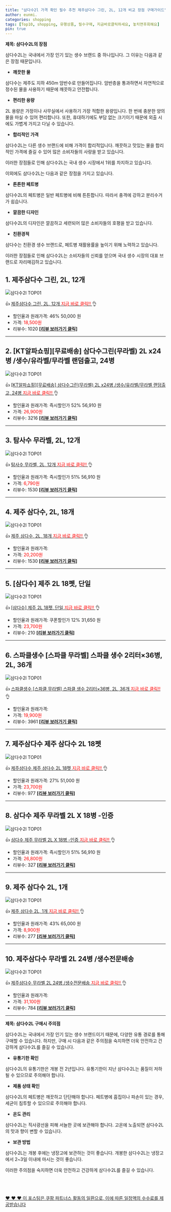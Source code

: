 ```yaml
---
title: "삼다수2l 가격 확인 필수 추천 제주삼다수 그린, 2L, 12개 비교 장점 구매가이드"
author: eunmi.
categories: shopping
tags: [Top10, shopping, 유행상품, 필수구매, 지금바로클릭하세요, 놓치면후회해요]
pin: true
---
```

**제목: 삼다수2L의 장점**

삼다수2L는 국내에서 가장 인기 있는 생수 브랜드 중 하나입니다. 그 이유는 다음과 같은 장점 때문입니다.

* **깨끗한 물**

삼다수는 제주도 지하 450m 암반수로 만들어집니다. 암반층을 통과하면서 자연적으로 정수된 물을 사용하기 때문에 깨끗하고 안전합니다.

* **편리한 용량**

2L 용량은 가정이나 사무실에서 사용하기 가장 적합한 용량입니다. 한 번에 충분한 양의 물을 마실 수 있어 편리합니다. 또한, 휴대하기에도 부담 없는 크기이기 때문에 외출 시에도 가볍게 가지고 다닐 수 있습니다.

* **합리적인 가격**

삼다수2L는 다른 생수 브랜드에 비해 가격이 합리적입니다. 깨끗하고 맛있는 물을 합리적인 가격에 즐길 수 있어 많은 소비자들의 사랑을 받고 있습니다.

이러한 장점들로 인해 삼다수2L는 국내 생수 시장에서 1위를 차지하고 있습니다.

이외에도 삼다수2L는 다음과 같은 장점을 가지고 있습니다.

* **튼튼한 페트병**

삼다수2L의 페트병은 일반 페트병에 비해 튼튼합니다. 따라서 충격에 강하고 분리수거가 쉽습니다.

* **깔끔한 디자인**

삼다수2L의 디자인은 깔끔하고 세련되어 많은 소비자들의 호평을 받고 있습니다.

* **친환경적**

삼다수는 친환경 생수 브랜드로, 페트병 재활용률을 높이기 위해 노력하고 있습니다.

이러한 장점들로 인해 삼다수2L는 소비자들의 신뢰를 얻으며 국내 생수 시장의 대표 브랜드로 자리매김하고 있습니다.

   

## 1. 제주삼다수 그린, 2L, 12개

![삼다수2l TOP01](https://thumbnail10.coupangcdn.com/thumbnails/remote/230x230ex/image/vendor_inventory/c06b/f46eecbbfba47265e42f609aeecb11d1c8d3f914f7125566d7e7ed366198.jpg)


👍 [제주삼다수 그린, 2L, 12개 <font color=red> 지금 바로 클릭!! </font> ](https://link.coupang.com/re/AFFSDP?lptag=AF3617701&subid=GithubCoopas&pageKey=7666070794&traceid=V0-153&itemId=16569434481&vendorItemId=87186373331) 👌 


- 할인율과 원래가격: 46%  50,000   원
- 가격: <span style='color:red'>18,500원</span>
- 리뷰수: 1020  [**[리뷰 보러가기 클릭]**](https://link.coupang.com/re/AFFSDP?lptag=AF3617701&subid=GithubCoopas&pageKey=7666070794&traceid=V0-153&itemId=16569434481&vendorItemId=87186373331)

---


   

## 2. [KT알파쇼핑][무료배송] 삼다수그린(무라벨) 2L x24병 /생수/유라벨/무라벨 랜덤출고, 24병

![삼다수2l TOP01](https://thumbnail6.coupangcdn.com/thumbnails/remote/230x230ex/image/vendor_inventory/75e9/725518442cc82abeab1a83274eb799d3ec054ffbcf98933fd1c216106ecc.jpg)


👍 [[KT알파쇼핑][무료배송] 삼다수그린(무라벨) 2L x24병 /생수/유라벨/무라벨 랜덤출고, 24병 <font color=red> 지금 바로 클릭!! </font> ](https://link.coupang.com/re/AFFSDP?lptag=AF3617701&subid=GithubCoopas&pageKey=7313172993&traceid=V0-153&itemId=18739790726&vendorItemId=87047085131) 👌 


- 할인율과 원래가격: 즉시할인가 52%  56,910   원
- 가격: <span style='color:red'>26,900원</span>
- 리뷰수: 3216  [**[리뷰 보러가기 클릭]**](https://link.coupang.com/re/AFFSDP?lptag=AF3617701&subid=GithubCoopas&pageKey=7313172993&traceid=V0-153&itemId=18739790726&vendorItemId=87047085131)

---


   

## 3. 탐사수 무라벨, 2L, 12개

![삼다수2l TOP01](https://thumbnail8.coupangcdn.com/thumbnails/remote/230x230ex/image/retail/images/9202382952942280-70046ce8-e531-4184-a2dd-2fb93116dd57.jpg)


👍 [탐사수 무라벨, 2L, 12개 <font color=red> 지금 바로 클릭!! </font> ](https://link.coupang.com/re/AFFSDP?lptag=AF3617701&subid=GithubCoopas&pageKey=5625704601&traceid=V0-153&itemId=9133866800&vendorItemId=79544780507) 👌 


- 할인율과 원래가격: 즉시할인가 51%  56,910   원
- 가격: <span style='color:red'>6,790원</span>
- 리뷰수: 1530  [**[리뷰 보러가기 클릭]**](https://link.coupang.com/re/AFFSDP?lptag=AF3617701&subid=GithubCoopas&pageKey=5625704601&traceid=V0-153&itemId=9133866800&vendorItemId=79544780507)

---


   

## 4. 제주 삼다수, 2L, 18개

![삼다수2l TOP01](https://thumbnail8.coupangcdn.com/thumbnails/remote/230x230ex/image/vendor_inventory/3cef/fb6b3d5c2ee461b798dff3bdb9557d60dc8df7e374432a6ffc502877ab48.jpg)


👍 [제주 삼다수, 2L, 18개 <font color=red> 지금 바로 클릭!! </font> ](https://link.coupang.com/re/AFFSDP?lptag=AF3617701&subid=GithubCoopas&pageKey=7488296267&traceid=V0-153&itemId=20129880911&vendorItemId=87047085214) 👌 


- 할인율과 원래가격: 
- 가격: <span style='color:red'>20,200원</span>
- 리뷰수: 1530  [**[리뷰 보러가기 클릭]**](https://link.coupang.com/re/AFFSDP?lptag=AF3617701&subid=GithubCoopas&pageKey=7488296267&traceid=V0-153&itemId=20129880911&vendorItemId=87047085214)

---


   

## 5. [삼다수] 제주 2L 18펫, 단일

![삼다수2l TOP01](https://thumbnail7.coupangcdn.com/thumbnails/remote/230x230ex/image/vendor_inventory/5705/6bcf01d857dfadeb358f16ebbf349434754dbd5a8311b4f997cd3e76b51b.jpg)


👍 [[삼다수] 제주 2L 18펫, 단일 <font color=red> 지금 바로 클릭!! </font> ](https://link.coupang.com/re/AFFSDP?lptag=AF3617701&subid=GithubCoopas&pageKey=7047102734&traceid=V0-153&itemId=17442358935&vendorItemId=84611020662) 👌 


- 할인율과 원래가격: 쿠폰할인가 12%  31,650   원
- 가격: <span style='color:red'>23,700원</span>
- 리뷰수: 210  [**[리뷰 보러가기 클릭]**](https://link.coupang.com/re/AFFSDP?lptag=AF3617701&subid=GithubCoopas&pageKey=7047102734&traceid=V0-153&itemId=17442358935&vendorItemId=84611020662)

---


   

## 6. 스파클생수 [스파클 무라벨] 스파클 생수 2리터×36병, 2L, 36개

![삼다수2l TOP01](https://thumbnail8.coupangcdn.com/thumbnails/remote/230x230ex/image/vendor_inventory/33f8/e31511c32c264059954e594a095b336939ae2199c6ab3e92bb72742c5fad.jpg)


👍 [스파클생수 [스파클 무라벨] 스파클 생수 2리터×36병, 2L, 36개 <font color=red> 지금 바로 클릭!! </font> ](https://link.coupang.com/re/AFFSDP?lptag=AF3617701&subid=GithubCoopas&pageKey=6830320694&traceid=V0-153&itemId=18354584884&vendorItemId=83406358856) 👌 


- 할인율과 원래가격: 
- 가격: <span style='color:red'>19,900원</span>
- 리뷰수: 3961  [**[리뷰 보러가기 클릭]**](https://link.coupang.com/re/AFFSDP?lptag=AF3617701&subid=GithubCoopas&pageKey=6830320694&traceid=V0-153&itemId=18354584884&vendorItemId=83406358856)

---


   

## 7. 제주삼다수 제주 삼다수 2L 18펫

![삼다수2l TOP01](https://thumbnail7.coupangcdn.com/thumbnails/remote/230x230ex/image/vendor_inventory/2c01/477ffb5a9b2b8573bc12932034c9c2e72174f02c3bd96f792fec9f33ac07.jpg)


👍 [제주삼다수 제주 삼다수 2L 18펫 <font color=red> 지금 바로 클릭!! </font> ](https://link.coupang.com/re/AFFSDP?lptag=AF3617701&subid=GithubCoopas&pageKey=7025172692&traceid=V0-153&itemId=17317650280&vendorItemId=84488408261) 👌 


- 할인율과 원래가격: 27%  51,000   원
- 가격: <span style='color:red'>23,700원</span>
- 리뷰수: 977  [**[리뷰 보러가기 클릭]**](https://link.coupang.com/re/AFFSDP?lptag=AF3617701&subid=GithubCoopas&pageKey=7025172692&traceid=V0-153&itemId=17317650280&vendorItemId=84488408261)

---


   

## 8. 삼다수 제주 무라벨 2L X 18병 -인증

![삼다수2l TOP01](https://thumbnail10.coupangcdn.com/thumbnails/remote/230x230ex/image/vendor_inventory/f551/4192d86669e970e5c0564038eb26673e306a7ad83472af890f3a03fb30dc.jpg)


👍 [삼다수 제주 무라벨 2L X 18병 -인증 <font color=red> 지금 바로 클릭!! </font> ](https://link.coupang.com/re/AFFSDP?lptag=AF3617701&subid=GithubCoopas&pageKey=7553199088&traceid=V0-153&itemId=19882813566&vendorItemId=87245682357) 👌 


- 할인율과 원래가격: 즉시할인가 51%  56,910   원
- 가격: <span style='color:red'>26,800원</span>
- 리뷰수: 327  [**[리뷰 보러가기 클릭]**](https://link.coupang.com/re/AFFSDP?lptag=AF3617701&subid=GithubCoopas&pageKey=7553199088&traceid=V0-153&itemId=19882813566&vendorItemId=87245682357)

---


   

## 9. 제주 삼다수 2L, 1개

![삼다수2l TOP01](https://thumbnail7.coupangcdn.com/thumbnails/remote/230x230ex/image/vendor_inventory/13fd/1be5e758777b2fbd6fdd4aacde714067606cab90c72a6feb688212904975.png)


👍 [제주 삼다수 2L, 1개 <font color=red> 지금 바로 클릭!! </font> ](https://link.coupang.com/re/AFFSDP?lptag=AF3617701&subid=GithubCoopas&pageKey=6529002983&traceid=V0-153&itemId=14493116007&vendorItemId=81736224485) 👌 


- 할인율과 원래가격: 43%  65,000   원
- 가격: <span style='color:red'>8,900원</span>
- 리뷰수: 277  [**[리뷰 보러가기 클릭]**](https://link.coupang.com/re/AFFSDP?lptag=AF3617701&subid=GithubCoopas&pageKey=6529002983&traceid=V0-153&itemId=14493116007&vendorItemId=81736224485)

---


   

## 10. 제주삼다수 무라벨 2L 24병 /생수전문배송

![삼다수2l TOP01](https://thumbnail9.coupangcdn.com/thumbnails/remote/230x230ex/image/vendor_inventory/d071/7088d72353b5f159938a74b20a8e60ba757fbfde5172ec74f6697b4fe350.png)


👍 [제주삼다수 무라벨 2L 24병 /생수전문배송 <font color=red> 지금 바로 클릭!! </font> ](https://link.coupang.com/re/AFFSDP?lptag=AF3617701&subid=GithubCoopas&pageKey=7408830233&traceid=V0-153&itemId=19191858805&vendorItemId=87590118150) 👌 


- 할인율과 원래가격: 
- 가격: <span style='color:red'>31,100원</span>
- 리뷰수: 784  [**[리뷰 보러가기 클릭]**](https://link.coupang.com/re/AFFSDP?lptag=AF3617701&subid=GithubCoopas&pageKey=7408830233&traceid=V0-153&itemId=19191858805&vendorItemId=87590118150)

---
**제목: 삼다수2L 구매시 주의점**

삼다수2L는 국내에서 가장 인기 있는 생수 브랜드이기 때문에, 다양한 유통 경로를 통해 구매할 수 있습니다. 하지만, 구매 시 다음과 같은 주의점을 숙지하면 더욱 안전하고 건강하게 삼다수2L를 즐길 수 있습니다.

* **유통기한 확인**

삼다수2L의 유통기한은 개봉 전 2년입니다. 유통기한이 지난 삼다수2L는 품질이 저하될 수 있으므로 주의해야 합니다.

* **제품 상태 확인**

삼다수2L의 페트병은 깨끗하고 단단해야 합니다. 페트병에 흠집이나 파손이 있는 경우, 세균이 침투할 수 있으므로 주의해야 합니다.

* **온도 관리**

삼다수2L는 직사광선을 피해 서늘한 곳에 보관해야 합니다. 고온에 노출되면 삼다수2L의 맛과 향이 변할 수 있습니다.

* **보관 방법**

삼다수2L는 개봉 후에는 냉장고에 보관하는 것이 좋습니다. 개봉한 삼다수2L는 냉장고에서 2~3일 이내에 마시는 것이 좋습니다.

이러한 주의점을 숙지하면 더욱 안전하고 건강하게 삼다수2L를 즐길 수 있습니다.<br><br><br><br><br> [ ❤ ❤ ❤ 이 포스팅은 쿠팡 파트너스 활동의 일환으로, 이에 따른 일정액의 수수료를 제공받습니다](https://link.coupang.com/a/bcEFyh)